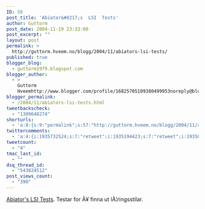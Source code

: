 ```yaml
---
ID: 50
post_title: 'Abiator&#8217;s  LSI  Tests'
author: Guttorm
post_date: 2004-11-19 23:33:00
post_excerpt: ""
layout: post
permalink: >
  http://guttorm.hveem.no/blogg/2004/11/abiators-lsi-tests/
published: true
blogger_blog:
  - guttorm1979.blogspot.com
blogger_author:
  - >
    Guttorm
    Hveemhttp://www.blogger.com/profile/16825705109380499953noreply@blogger.com
blogger_permalink:
  - /2004/11/abiators-lsi-tests.html
tweetbackscheck:
  - "1309648274"
shorturls:
  - 'a:8:{s:9:"permalink";s:57:"http://guttorm.hveem.no/blogg/2004/11/abiators-lsi-tests/";s:7:"tinyurl";s:25:"http://tinyurl.com/chjj9c";s:4:"isgd";s:17:"http://is.gd/gNvh";s:5:"bitly";s:20:"http://bit.ly/1D3TOl";s:5:"snipr";s:22:"http://snipr.com/aiseh";s:5:"snurl";s:22:"http://snurl.com/aiseh";s:7:"snipurl";s:24:"http://snipurl.com/aiseh";s:4:"trim";s:17:"http://tr.im/bncc";}'
twittercomments:
  - 'a:4:{i:1935732524;s:7:"retweet";i:1935194423;s:7:"retweet";i:1935018122;s:7:"retweet";i:3868475346;s:7:"retweet";}'
tweetcount:
  - "4"
tmac_last_id:
  - ""
dsq_thread_id:
  - "543824512"
post_views_count:
  - "390"
---
```

<a href="http://www.berghuis.co.nz/abiator/lsi/lsiframe.html">Abiator's LSI Tests</a>. Testar for Ã¥ finna ut lÃ¦ringsstilar.